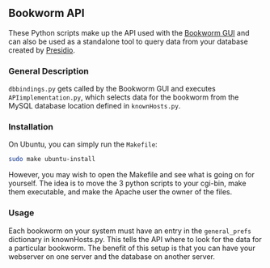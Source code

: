 ## Bookworm API

These Python scripts make up the API used with the [Bookworm GUI](https://github.com/econpy/BookwormGUI) and can also be used as a standalone tool to query data from your database created by [Presidio](https://github.com/bmschmidt/Presidio).

### General Description
`dbbindings.py` gets called by the Bookworm GUI and executes `APIimplementation.py`, which selects data for the bookworm from the MySQL database location defined in `knownHosts.py`.


### Installation

On Ubuntu, you can simply run the `Makefile`:

```bash
sudo make ubuntu-install
```

However, you may wish to open the Makefile and see what is going on for yourself. The idea is to move the 3 python scripts to your cgi-bin, make them executable, and make the Apache user the owner of the files.

### Usage
Each bookworm on your system must have an entry in the `general_prefs` dictionary in knownHosts.py. This tells the API where to look for the data for a particular bookworm. The benefit of this setup is that you can have your webserver on one server and the database on another server.
